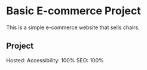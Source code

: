 
  
# Basic E-commerce Project

This is a simple e-commerce website that sells chairs.

## Project

Hosted:
Accessibility: 100%
SEO: 100%


